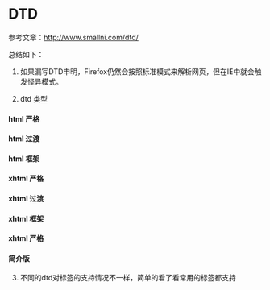 # DTD 

参考文章：http://www.smallni.com/dtd/

总结如下：

1. 如果漏写DTD申明，Firefox仍然会按照标准模式来解析网页，但在IE中就会触发怪异模式。

2. dtd 类型
#### html 严格
<!DOCTYPE HTML
PUBLIC "-//W3C//DTD HTML 4.01//EN"
"http://www.w3.org/TR/html4/strict.dtd">

#### html 过渡
<!DOCTYPE HTML
PUBLIC "-//W3C//DTD HTML 4.01 Transitional//EN"
"http://www.w3.org/TR/html4/loose.dtd">

#### html 框架
<!DOCTYPE HTML
PUBLIC "-//W3C//DTD HTML 4.01 Frameset//EN"
"http://www.w3.org/TR/html4/frameset.dtd">

#### xhtml 严格
<!DOCTYPE html
PUBLIC "-//W3C//DTD XHTML 1.0 Strict//EN"
"http://www.w3.org/TR/xhtml1/DTD/xhtml1-strict.dtd">

#### xhtml 过渡
<!DOCTYPE html
PUBLIC "-//W3C//DTD XHTML 1.0 Transitional//EN"
"http://www.w3.org/TR/xhtml1/DTD/xhtml1-transitional.dtd">

#### xhtml 框架
<!DOCTYPE html
PUBLIC "-//W3C//DTD XHTML 1.0 Frameset//EN"
"http://www.w3.org/TR/xhtml1/DTD/xhtml1-frameset.dtd">

#### xhtml 严格
<!DOCTYPE html
PUBLIC "-//W3C//DTD XHTML 1.1//EN"
"http://www.w3.org/TR/xhtml11/DTD/xhtml11.dtd">

#### 简介版
<!DOCTYPE HTML>

3. 不同的dtd对标签的支持情况不一样，简单的看了看常用的标签都支持
